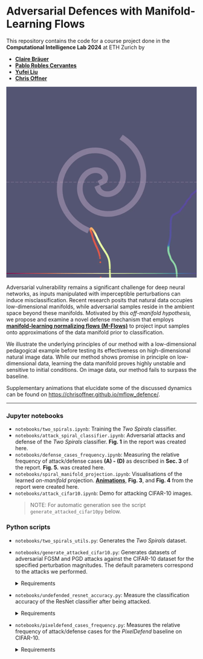 # Adversarial Defences with Manifold-Learning Flows

This repository contains the code for a course project done in the **Computational Intelligence Lab 2024** at ETH Zurich by
- **[Claire Bräuer](mailto:claireabareuer@gmail.com)**
- **[Pablo Robles Cervantes](mailto:probles@student.ethz.ch)**
- **[Yufei Liu](mailto:yufei.liu@inf.ethz.ch)**
- **[Chris Offner](mailto:chrisoffner@pm.me)**

![](static/videos/readme_anim.gif)

Adversarial vulnerability remains a significant challenge for deep neural networks, as inputs manipulated with imperceptible perturbations can induce misclassification. Recent research posits that natural data occupies low-dimensional manifolds, while adversarial samples reside in the ambient space beyond these manifolds. Motivated by this _off-manifold hypothesis,_ we propose and examine a novel defense mechanism that employs **[manifold-learning normalizing flows (M-Flows)](https://arxiv.org/abs/2003.13913)** to project input samples onto approximations of the data manifold prior to classification.

We illustrate the underlying principles of our method with a low-dimensional pedagogical example before testing its effectiveness on high-dimensional natural image data. While our method shows promise in principle on low-dimensional data, learning the data manifold proves highly unstable and sensitive to initial conditions. On image data, our method fails to surpass the baseline.

Supplementary animations that elucidate some of the discussed dynamics can be found on https://chrisoffner.github.io/mflow_defence/.

---

### Jupyter notebooks

- `notebooks/two_spirals.ipynb`: Training the _Two Spirals_ classifier.
- `notebooks/attack_spiral_classifier.ipynb`: Adversarial attacks and defense of the _Two Spirals_ classifier. **Fig. 1** in the report was created here.
- `notebooks/defense_cases_frequency.ipynb`: Measuring the relative frequency of attack/defense cases **(A) - (D)** as described in **Sec. 3** of the report. **Fig. 5.** was created here.
- `notebooks/spiral_manifold_projection.ipynb`: Visualisations of the learned _on-manifold_ projection. **[Animations](https://chrisoffner.github.io/mflow_defence/)**, **Fig. 3**, and **Fig. 4** from the report were created here.
- `notebooks/attack_cifar10.ipynb`: Demo for attacking CIFAR-10 images.
    > NOTE: For automatic generation see the script `generate_attacked_cifar10py` below.

### Python scripts

- `notebooks/two_spirals_utils.py`: Generates the _Two Spirals_ dataset.
- `notebooks/generate_attacked_cifar10.py`: Generates datasets of adversarial FGSM and PGD attacks against the CIFAR-10 dataset for the specified perturbation magnitudes.  The default parameters correspond to the attacks we performed.
    <details>
    <summary>Requirements</summary> 

    - Must be run inside `notebooks/`.

    - Trained ResNet-50 classifier checkpoint saved in `models/resnet/resnet50_cifar10.pt` (instructions [here](./models/resnet/README.md)).
    </details>
- `notebooks/undefended_resnet_accuracy.py`: Measure the classification accuracy of the ResNet classifier after being attacked.
    <details>
    <summary>Requirements</summary> 

    - Must be run inside `notebooks/`.

    - Trained ResNet-50 classifier checkpoint saved in `models/resnet/resnet50_cifar10.pt`.

    - Attacked datasets generated with `generate_attacked_cifar10.py`.
    </details>
- `notebooks/pixeldefend_cases_frequency.py`: Measures the relative frequency of attack/defense cases for the _PixelDefend_ baseline on CIFAR-10. 
    <details>
    <summary>Requirements</summary> 

    - Must be run inside `notebooks/`.

    - Trained ResNet-50 classifier checkpoint saved in `models/resnet/resnet50_cifar10.pt`.  

    - Attacked datasets generated with `notebooks/generate_attacked_cifar10.py`.  

    - Purified datasets with [PixelDefend](https://github.com/microsoft/PixelDefend) with a defense radius $\epsilon_\text{def} = 16$. For each attack `<attack>` and attack perturbation magnitude `<eps>`, the script expects to find the corresponding purified datasets in `data/cifar10_pixeldefend/` as a tarball named `cifar10_<attack>_atkeps_<eps>_defeps_16.tar.gz`. The tarball should contain the dataset as a single file named `cifar10_<attack>_atkeps_<eps>_defeps_16.pt`.
    </details>